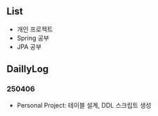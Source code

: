 ## List
- 개인 프로젝트
- Spring 공부
- JPA 공부

## DaillyLog

### 250406
- Personal Project: 테이블 설계, DDL 스크립트 생성

